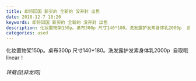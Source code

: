 ```yaml
---
title: 即将回国 新买的 全新的 没开封 出售
date: 2018-12-7 18:20
keywords: 即将回国 新买的 全新的 没开封 出售
description: 化妆置物架150p。桌布300p 尺寸140*180。洗发露护发素身体乳2000p  自取哦 linear！
categories: used
---
```

<td class="t_f" id="postmessage_2426518">

化妆置物架150p。桌布300p 尺寸140*180。洗发露护发素身体乳2000p  自取哦 linear！</td>
###### 转载自[菲龙网]